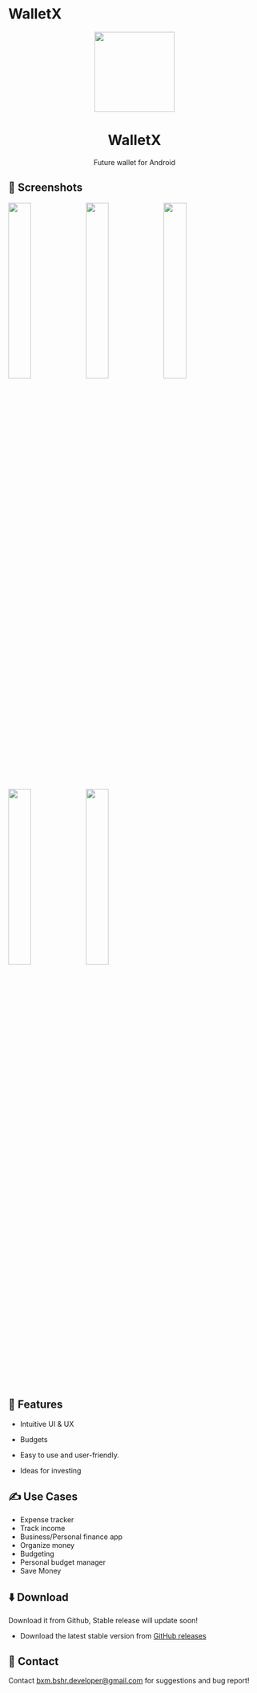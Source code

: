 # WalletX

<div align="center">
<p align="center"> 
	<img src="https://user-images.githubusercontent.com/101052048/211030998-04126a9b-f59b-43c8-9e2e-460e42d04904.png" width=160 height=160 >
</p>
<h1 align="center">
WalletX	
</h1>
</div>

<p align="center">
Future wallet for Android
</p>

## 📱 Screenshots

<div>
<img src="https://user-images.githubusercontent.com/101052048/211034937-75243083-1701-45b5-94be-649ad9da7e47.jpg" width="30%" />
<img src="https://user-images.githubusercontent.com/101052048/211185401-7731941c-d536-4da1-ab65-cec496c5e1e0.jpeg" width="30%" />
<img src="https://user-images.githubusercontent.com/101052048/211185400-903842ea-6691-4877-9c75-4e225c8ae235.jpeg" width="30%" />
<img src="https://user-images.githubusercontent.com/101052048/211034954-540f51c2-8fc8-4abf-84da-c774df977ad3.jpg" width="30%" />
<img src="https://user-images.githubusercontent.com/101052048/211185247-dd2f9fae-0361-40a2-b80e-43b0db7119f4.jpeg" width="30%" />
</div>


<br>

## 📖 Features

- Intuitive UI & UX

- Budgets

- Easy to use and user-friendly.

- Ideas for investing

## ✍ Use Cases

- Expense tracker
- Track income
- Business/Personal finance app
- Organize money
- Budgeting
- Personal budget manager
- Save Money

## ⬇️ Download

Download it from Github, Stable release will update soon!

- Download the latest stable version from [GitHub releases](https://github.com/Appaxaap/WalletX/releases/tag/v1.0.0)

## 💬 Contact

Contact bxm.bshr.developer@gmail.com for suggestions and bug report!
